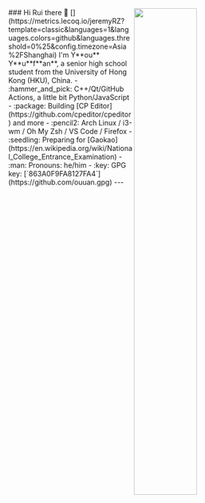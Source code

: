 <!---
### Hi Rui there 👋
[<img align="right" width="50%" src="https://github-readme-stats.vercel.app/api?username=jeremyRZ&show_icons=true&theme=tokyonight">](https://metrics.lecoq.io/jeremyRZ?template=classic&languages=1&languages.colors=github&languages.threshold=0%25&config.timezone=Asia%2FShanghai)
Here are some ideas to get you started:!
<!---
- 🔭 I’m currently working on ...
- 🌱 I’m currently learning ...
- 👯 I’m looking to collaborate on ...
- 🤔 I’m looking for help with ...
- 💬 Ask me about ...
[<img align="right" width="50%" src="https://github-readme-stats.vercel.app/api/top-langs/?username=jeremyRZ&layout=compact&theme=tokyonight">]
- 📫 How to reach me: ...
- 😄 Pronouns: ...
- ⚡ Fun fact: ...
--!>

### Hi Rui there 👋
[<img align="right" width="50%" src="https://github-readme-stats.vercel.app/api/top-langs/?username=jeremyRZ&layout=compact&theme=tokyonight">](https://metrics.lecoq.io/jeremyRZ?template=classic&languages=1&languages.colors=github&languages.threshold=0%25&config.timezone=Asia%2FShanghai)

I'm Y**ou** Y**u**f**an**, a senior high school student from the University of Hong Kong (HKU), China.

-   :hammer_and_pick: C++/Qt/GitHub Actions, a little bit Python/JavaScript
-   :package: Building [CP Editor](https://github.com/cpeditor/cpeditor) and more
-   :pencil2: Arch Linux / i3-wm / Oh My Zsh / VS Code / Firefox
-   :seedling: Preparing for [Gaokao](https://en.wikipedia.org/wiki/National_College_Entrance_Examination)
-   :man: Pronouns: he/him
-   :key: GPG key: [`863A0F9FA8127FA4`](https://github.com/ouuan.gpg)

---
